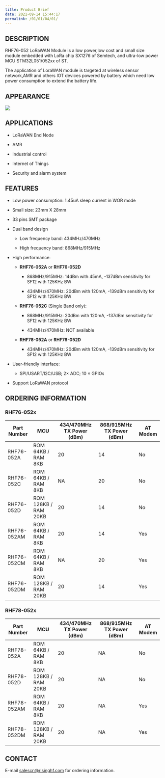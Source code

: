 ```yaml
---
title: Product Brief
date: 2021-09-14 15:44:17
permalink: /01/01/04/01/
---
```

## DESCRIPTION

RHF76-052 LoRaWAN Module is a low power,low cost and small size module embedded with LoRa chip SX1276 of Semtech, and ultra-low power MCU STM32L051/052xx of ST.

The application of LoraWAN module is targeted at wireless sensor network,AMR and others IOT devices powered by battery which need low power consumption to extend the battery life.

## APPEARANCE

![](https://risinghf-wiki.oss-cn-shenzhen.aliyuncs.com/upload/img/cabda6c61119f98556703665b44b2b67.png)

## APPLICATIONS

- LoRaWAN End Node

- AMR

- Industrial control

- Internet of Things

- Security and alarm system

## FEATURES

- Low power consumption: 1.45uA sleep current in WOR mode

- Small size: 23mm X 28mm

- 33 pins SMT package

- Dual band design

  - Low frequency band: 434MHz/470MHz

  - High frequency band: 868MHz/915MHz

- High performance:

  - **RHF76-052A** or **RHF76-052D**

    - 868MHz/915MHz: 14dBm with 45mA, -137dBm sensitivity for SF12 with 125KHz BW

    - 434MHz/470MHz: 20dBm with 120mA, -139dBm sensitivity for SF12 with 125KHz BW

  - **RHF76-052C** (Single Band only):

    - 868MHz/915MHz: 20dBm with 120mA, -137dBm sensitivity for SF12 with 125KHz BW
      
    - 434MHz/470MHz: NOT available
    
  - **RHF78-052A** or **RHF78-052D**
  
    - 434MHz/470MHz: 20dBm with 120mA, -139dBm sensitivity for SF12 with 125KHz BW

- User-friendly interface:

  - SPI/USART/I2C/USB; 2× ADC; 10 × GPIOs

- Support LoRaWAN protocol

## ORDERING INFORMATION

### RHF76-052x

| Part Number                  | MCU  | 434/470MHz TX Power (dBm) | 868/915MHz TX Power (dBm) | AT Modem |
| --------------------- | -------------------- | -------------------------------------------- | -------------------------------------------- | ---------------------------- |
| RHF76-052A  | ROM 64KB / RAM 8KB   | 20                                           | 14                                           | No                           |
| RHF76-052C  | ROM 64KB / RAM 8KB   | NA                                           | 20                                           | No                           |
| RHF76-052D  | ROM 128KB / RAM 20KB | 20                                           | 14                                           | No                           |
| RHF76-052AM | ROM 64KB / RAM 8KB   | 20                                           | 14                                           | Yes                          |
| RHF76-052CM | ROM 64KB / RAM 8KB   | NA                                           | 20                                           | Yes                          |
| RHF76-052DM | ROM 128KB / RAM 20KB | 20                                           | 14                                           | Yes                          |


### RHF78-052x

| Part Number                  | MCU  | 434/470MHz TX Power (dBm) | 868/915MHz TX Power (dBm) | AT Modem |
| --------------------- | -------------------- | -------------------------------------------- | -------------------------------------------- | ---------------------------- |
| RHF78-052A  | ROM 64KB / RAM 8KB   | 20                                           | NA                                       | No                           |
| RHF78-052D  | ROM 128KB / RAM 20KB | 20                                           | NA                                       | No                           |
| RHF78-052AM | ROM 64KB / RAM 8KB   | 20                                           | NA                                       | Yes                          |
| RHF78-052DM | ROM 128KB / RAM 20KB | 20                                           | NA                                       | Yes                          |


## CONTACT

E-mail [salescn@risinghf.com](mailto:salescn@risinghf.com) for ordering information.

